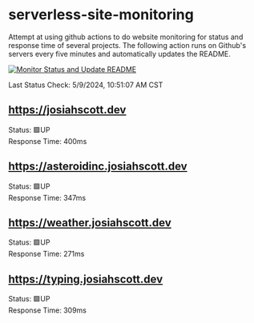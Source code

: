 # serverless-site-monitoring
Attempt at using github actions to do website monitoring for status and response time of several projects. The following action runs on Github's servers every five minutes and automatically updates the README.  

[![Monitor Status and Update README](https://github.com/JosiahSco/serverless-site-monitoring/actions/workflows/monitor.yaml/badge.svg)](https://github.com/JosiahSco/serverless-site-monitoring/actions/workflows/monitor.yaml)

Last Status Check: 5/9/2024, 10:51:07 AM CST

## https://josiahscott.dev
Status: 🟩UP  
Response Time: 400ms

## https://asteroidinc.josiahscott.dev
Status: 🟩UP  
Response Time: 347ms

## https://weather.josiahscott.dev
Status: 🟩UP  
Response Time: 271ms

## https://typing.josiahscott.dev
Status: 🟩UP  
Response Time: 309ms

